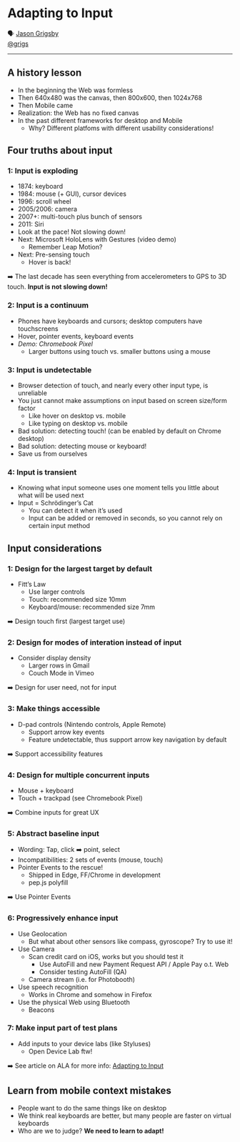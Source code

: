 # Adapting to Input

🗣 [Jason Grigsby](http://blog.cloudfour.com/)  
[@grigs](https://twitter.com/grigs)

---

## A history lesson

- In the beginning the Web was formless
- Then 640x480 was the canvas, then 800x600, then 1024x768
- Then Mobile came
- Realization: the Web has no fixed canvas
- In the past different frameworks for desktop and Mobile
  - Why? Different platfoms with different usability considerations!

## Four truths about input

### 1: Input is exploding

- 1874: keyboard
- 1984: mouse (+ GUI), cursor devices
- 1996: scroll wheel
- 2005/2006: camera
- 2007+: multi-touch plus bunch of sensors
- 2011: Siri
- Look at the pace! Not slowing down!
- Next: Microsoft HoloLens with Gestures (video demo)
  - Remember Leap Motion?
- Next: Pre-sensing touch
  - Hover is back!

➡️  The last decade has seen everything from accelerometers to GPS to 3D touch. **Input is not slowing down!**

### 2: Input is a continuum

- Phones have keyboards and cursors; desktop computers have touchscreens
- Hover, pointer events, keyboard events
- *Demo: Chromebook Pixel*
  - Larger buttons using touch vs. smaller buttons using a mouse

### 3: Input is undetectable

- Browser detection of touch‚ and nearly every other input type, is unreliable
- You just cannot make assumptions on input based on screen size/form factor
  - Like hover on desktop vs. mobile
  - Like typing on desktop vs. mobile
- Bad solution: detecting touch! (can be enabled by default on Chrome desktop)
- Bad solution: detecting mouse or keyboard!
- Save us from ourselves

### 4: Input is transient

- Knowing what input someone uses one moment tells you little about what will be used next
- Input = Schrödinger’s Cat
  - You can detect it when it’s used
  - Input can be added or removed in seconds, so you cannot rely on certain input method

## Input considerations

### 1: Design for the largest target by default

- Fitt’s Law
  - Use larger controls
  - Touch: recommended size 10mm
  - Keyboard/mouse: recommended size 7mm

➡️ Design touch first (largest target use)

### 2: Design for modes of interation instead of input

- Consider display density
  - Larger rows in Gmail
  - Couch Mode in Vimeo

➡️ Design for user need, not for input

### 3: Make things accessible

- D-pad controls (Nintendo controls, Apple Remote)
  - Support arrow key events
  - Feature undetectable, thus support arrow key navigation by default

➡️ Support accessibility features

### 4: Design for multiple concurrent inputs

- Mouse + keyboard
- Touch + trackpad (see Chromebook Pixel)

➡️ Combine inputs for great UX

### 5: Abstract baseline input

- Wording: Tap, click ➡️ point, select
- Incompatibilities: 2 sets of events (mouse, touch)
- Pointer Events to the rescue!
  - Shipped in Edge, FF/Chrome in development
  - pep.js polyfill

➡️ Use Pointer Events

### 6: Progressively enhance input

- Use Geolocation
  - But what about other sensors like compass, gyroscope? Try to use it!
- Use Camera
  - Scan credit card on iOS, works but you should test it
    - Use AutoFill and new Payment Request API / Apple Pay o.t. Web
    - Consider testing AutoFill (QA)
  - Camera stream (i.e. for Photobooth)
- Use speech recognition
  - Works in Chrome and somehow in Firefox
- Use the physical Web using Bluetooth
  - Beacons

### 7: Make input part of test plans

- Add inputs to your device labs (like Styluses)
  - Open Device Lab ftw!

➡️ See article on ALA for more info: [Adapting to Input](http://alistapart.com/article/adapting-to-input)

## Learn from mobile context mistakes

- People want to do the same things like on desktop
- We think real keyboards are better, but many people are faster on virtual keyboards
- Who are we to judge? **We need to learn to adapt!**
